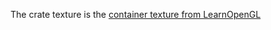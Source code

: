 The crate texture is the [container texture from LearnOpenGL](https://learnopengl.com/img/textures/container.jpg)